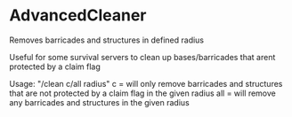 # AdvancedCleaner
Removes barricades and structures in defined radius

Useful for some survival servers to clean up bases/barricades that arent protected by a claim flag

Usage: "/clean c/all radius"
c = will only remove barricades and structures that are not protected by a claim flag in the given radius
all = will remove any barricades and structures in the given radius
